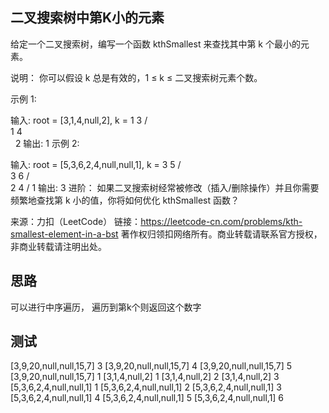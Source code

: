 ## 二叉搜索树中第K小的元素
给定一个二叉搜索树，编写一个函数 kthSmallest 来查找其中第 k 个最小的元素。

说明：
你可以假设 k 总是有效的，1 ≤ k ≤ 二叉搜索树元素个数。

示例 1:

输入: root = [3,1,4,null,2], k = 1
   3
  / \
 1   4
  \
   2
输出: 1
示例 2:

输入: root = [5,3,6,2,4,null,null,1], k = 3
       5
      / \
     3   6
    / \
   2   4
  /
 1
输出: 3
进阶：
如果二叉搜索树经常被修改（插入/删除操作）并且你需要频繁地查找第 k 小的值，你将如何优化 kthSmallest 函数？

来源：力扣（LeetCode）
链接：https://leetcode-cn.com/problems/kth-smallest-element-in-a-bst
著作权归领扣网络所有。商业转载请联系官方授权，非商业转载请注明出处。

## 思路
可以进行中序遍历， 遍历到第k个则返回这个数字
## 测试
[3,9,20,null,null,15,7]
3
[3,9,20,null,null,15,7]
4
[3,9,20,null,null,15,7]
5
[3,9,20,null,null,15,7]
1
[3,1,4,null,2]
1
[3,1,4,null,2]
2
[3,1,4,null,2]
3
[5,3,6,2,4,null,null,1]
1
[5,3,6,2,4,null,null,1]
2
[5,3,6,2,4,null,null,1]
3
[5,3,6,2,4,null,null,1]
4
[5,3,6,2,4,null,null,1]
5
[5,3,6,2,4,null,null,1]
6
